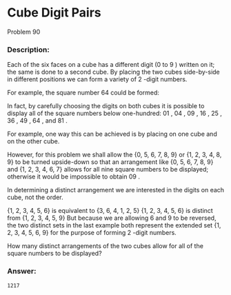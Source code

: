 # Cube Digit Pairs
Problem 90
### Description:
Each of the six faces on a cube has a different digit (0
 to 9
) written on it; the same is done to a second cube. By placing the two cubes side-by-side in different positions we can form a variety of 2
-digit numbers.

For example, the square number 64
 could be formed:


In fact, by carefully choosing the digits on both cubes it is possible to display all of the square numbers below one-hundred: 01
, 04
, 09
, 16
, 25
, 36
, 49
, 64
, and 81
.

For example, one way this can be achieved is by placing 
 on one cube and 
 on the other cube.

However, for this problem we shall allow the {0, 5, 6, 7, 8, 9}
 or {1, 2, 3, 4, 8, 9}
 to be turned upside-down so that an arrangement like {0, 5, 6, 7, 8, 9}
 and {1, 2, 3, 4, 6, 7}
 allows for all nine square numbers to be displayed; otherwise it would be impossible to obtain 09
.

In determining a distinct arrangement we are interested in the digits on each cube, not the order.

{1, 2, 3, 4, 5, 6} is equivalent to {3, 6, 4, 1, 2, 5}
{1, 2, 3, 4, 5, 6} is distinct from {1, 2, 3, 4, 5, 9}
But because we are allowing 6
 and 9
 to be reversed, the two distinct sets in the last example both represent the extended set {1, 2, 3, 4, 5, 6, 9}
 for the purpose of forming 2
-digit numbers.

How many distinct arrangements of the two cubes allow for all of the square numbers to be displayed?

### Answer:
```
1217
```